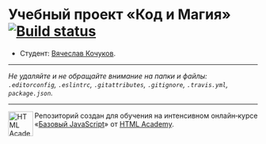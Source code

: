 # Учебный проект «Код и Магия» [![Build status][travis-image]][travis-url]

* Студент: [Вячеслав Кочуков](https://up.htmlacademy.ru/javascript/10/user/289641).

---

_Не удаляйте и не обращайте внимание на папки и файлы:_<br>
_`.editorconfig`, `.eslintrc`, `.gitattributes`, `.gitignore`, `.travis.yml`, `package.json`._

---

<a href="https://htmlacademy.ru/intensive/javascript"><img align="left" width="50" height="50" title="HTML Academy" src="https://up.htmlacademy.ru/static/img/intensive/javascript/logo-for-github.svg"></a>

Репозиторий создан для обучения на интенсивном онлайн‑курсе «[Базовый JavaScript](https://htmlacademy.ru/intensive/javascript)» от [HTML Academy](https://htmlacademy.ru).

[travis-image]: https://travis-ci.org/htmlacademy-javascript/289641-code-and-magick.svg?branch=master
[travis-url]: https://travis-ci.org/htmlacademy-javascript/289641-code-and-magick

